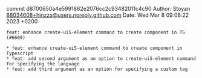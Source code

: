 commit d8700650a4e5991862e2076cc2c93482011c4c90
Author: Stoyan <88034608+hinzzx@users.noreply.github.com>
Date:   Wed Mar 8 09:08:22 2023 +0200

    feat: enhance create-ui5-element command to create component in TS (#6609)
    
    * feat: enhance create-ui5-element command to create component in Typescript
    * feat: add second argument as an option to create-ui5-element command for specifying the language
    * feat: add third argument as an option for specifying a custom tag
